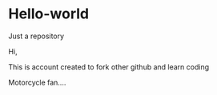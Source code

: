 # Hello-world
Just a repository

Hi,

This is account created to fork other github and learn coding 

Motorcycle fan....
